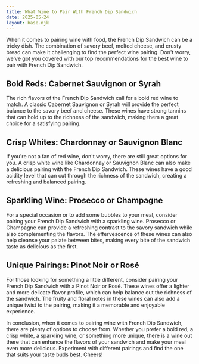 ```yaml
---
title: What Wine to Pair With French Dip Sandwich
date: 2025-05-24
layout: base.njk
---
```


When it comes to pairing wine with food, the French Dip Sandwich can be a tricky dish. The combination of savory beef, melted cheese, and crusty bread can make it challenging to find the perfect wine pairing. Don't worry, we've got you covered with our top recommendations for the best wine to pair with French Dip Sandwich.

## Bold Reds: Cabernet Sauvignon or Syrah

The rich flavors of the French Dip Sandwich call for a bold red wine to match. A classic Cabernet Sauvignon or Syrah will provide the perfect balance to the savory beef and cheese. These wines have strong tannins that can hold up to the richness of the sandwich, making them a great choice for a satisfying pairing.

## Crisp Whites: Chardonnay or Sauvignon Blanc

If you're not a fan of red wine, don't worry, there are still great options for you. A crisp white wine like Chardonnay or Sauvignon Blanc can also make a delicious pairing with the French Dip Sandwich. These wines have a good acidity level that can cut through the richness of the sandwich, creating a refreshing and balanced pairing.

## Sparkling Wine: Prosecco or Champagne

For a special occasion or to add some bubbles to your meal, consider pairing your French Dip Sandwich with a sparkling wine. Prosecco or Champagne can provide a refreshing contrast to the savory sandwich while also complementing the flavors. The effervescence of these wines can also help cleanse your palate between bites, making every bite of the sandwich taste as delicious as the first.

## Unique Pairings: Pinot Noir or Rosé

For those looking for something a little different, consider pairing your French Dip Sandwich with a Pinot Noir or Rosé. These wines offer a lighter and more delicate flavor profile, which can help balance out the richness of the sandwich. The fruity and floral notes in these wines can also add a unique twist to the pairing, making it a memorable and enjoyable experience.

In conclusion, when it comes to pairing wine with French Dip Sandwich, there are plenty of options to choose from. Whether you prefer a bold red, a crisp white, a sparkling wine, or something more unique, there is a wine out there that can enhance the flavors of your sandwich and make your meal even more delicious. Experiment with different pairings and find the one that suits your taste buds best. Cheers!